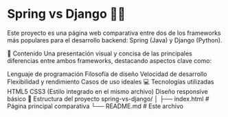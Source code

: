 # Spring vs Django 🌱🐍
Este proyecto es una página web comparativa entre dos de los frameworks más populares para el desarrollo backend: Spring (Java) y Django (Python).

🧠 Contenido
Una presentación visual y concisa de las principales diferencias entre ambos frameworks, destacando aspectos clave como:

Lenguaje de programación
Filosofía de diseño
Velocidad de desarrollo
Flexibilidad y rendimiento
Casos de uso ideales
💻 Tecnologías utilizadas
HTML5
CSS3 (Estilo integrado en el mismo archivo)
Diseño responsive básico
📁 Estructura del proyecto
spring-vs-django/
│
├── index.html   # Página principal comparativa
└── README.md    # Este archivo